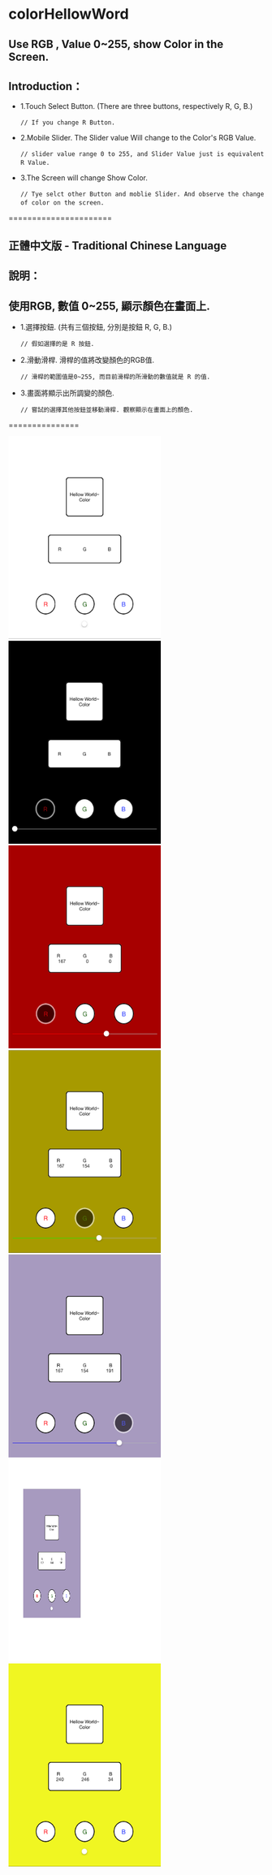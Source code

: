 # colorHellowWord
## Use RGB , Value 0~255, show Color in the Screen.
## Introduction：


- 1.Touch Select Button. (There are three buttons, respectively R, G, B.)

    `// If you change R Button.`


- 2.Mobile Slider. The Slider value Will change to the Color's RGB Value.

    `// slider value range 0 to 255, and Slider Value just is equivalent R Value.`


- 3.The Screen will change Show Color.

    `// Tye selct other Button and moblie Slider. And observe the change of color on the screen.`


======================
## 正體中文版 - Traditional Chinese Language
## 說明：
## 使用RGB, 數值 0~255, 顯示顏色在畫面上.


- 1.選擇按鈕. (共有三個按鈕, 分別是按鈕 R, G, B.)

    `// 假如選擇的是 R 按鈕.`


- 2.滑動滑桿. 滑桿的值將改變顏色的RGB值.

    `// 滑桿的範圍值是0~255, 而目前滑桿的所滑動的數值就是 R 的值.`


- 3.畫面將顯示出所調變的顏色.

    `// 嘗試的選擇其他按鈕並移動滑桿. 觀察顯示在畫面上的顏色.`

===============

<img src="image1.png" width="300" height="400" alt="Black" />
<img src="image2.png" width="300" height="400" alt="Red" />
<img src="image3.png" width="300" height="400" alt="Black" />
<img src="image4.png" width="300" height="400" alt="Black" />
<img src="image5.png" width="300" height="400" alt="Black" />
<img src="image6.png" width="300" height="400" alt="Black" />
<img src="image7.png" width="300" height="400" alt="Black" />
